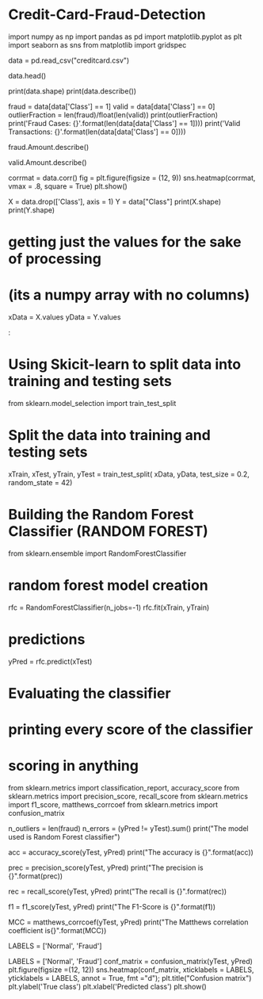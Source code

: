 # Credit-Card-Fraud-Detection
import numpy as np 
import pandas as pd 
import matplotlib.pyplot as plt 
import seaborn as sns 
from matplotlib import gridspec 




data = pd.read_csv("creditcard.csv") 





data.head()





print(data.shape) 
print(data.describe()) 





fraud = data[data['Class'] == 1] 
valid = data[data['Class'] == 0] 
outlierFraction = len(fraud)/float(len(valid)) 
print(outlierFraction) 
print('Fraud Cases: {}'.format(len(data[data['Class'] == 1]))) 
print('Valid Transactions: {}'.format(len(data[data['Class'] == 0])))



fraud.Amount.describe() 





valid.Amount.describe() 




corrmat = data.corr() 
fig = plt.figure(figsize = (12, 9)) 
sns.heatmap(corrmat, vmax = .8, square = True) 
plt.show() 





X = data.drop(['Class'], axis = 1) 
Y = data["Class"] 
print(X.shape) 
print(Y.shape) 
# getting just the values for the sake of processing  
# (its a numpy array with no columns) 
xData = X.values 
yData = Y.values 


:


# Using Skicit-learn to split data into training and testing sets 
from sklearn.model_selection import train_test_split 
# Split the data into training and testing sets 
xTrain, xTest, yTrain, yTest = train_test_split( 
		xData, yData, test_size = 0.2, random_state = 42) 





# Building the Random Forest Classifier (RANDOM FOREST) 
from sklearn.ensemble import RandomForestClassifier 
# random forest model creation 
rfc = RandomForestClassifier(n_jobs=-1) 
rfc.fit(xTrain, yTrain) 
# predictions 
yPred = rfc.predict(xTest) 





# Evaluating the classifier 
# printing every score of the classifier 
# scoring in anything 
from sklearn.metrics import classification_report, accuracy_score 
from sklearn.metrics import precision_score, recall_score 
from sklearn.metrics import f1_score, matthews_corrcoef 
from sklearn.metrics import confusion_matrix 

n_outliers = len(fraud) 
n_errors = (yPred != yTest).sum() 
print("The model used is Random Forest classifier") 

acc = accuracy_score(yTest, yPred) 
print("The accuracy is {}".format(acc)) 

prec = precision_score(yTest, yPred) 
print("The precision is {}".format(prec)) 

rec = recall_score(yTest, yPred) 
print("The recall is {}".format(rec)) 

f1 = f1_score(yTest, yPred) 
print("The F1-Score is {}".format(f1)) 

MCC = matthews_corrcoef(yTest, yPred) 
print("The Matthews correlation coefficient is{}".format(MCC)) 





LABELS = ['Normal', 'Fraud'] 




LABELS = ['Normal', 'Fraud'] 
conf_matrix = confusion_matrix(yTest, yPred) 
plt.figure(figsize =(12, 12)) 
sns.heatmap(conf_matrix, xticklabels = LABELS,  
            yticklabels = LABELS, annot = True, fmt ="d"); 
plt.title("Confusion matrix") 
plt.ylabel('True class') 
plt.xlabel('Predicted class') 
plt.show() 
